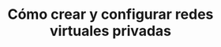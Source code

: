 ---
title: Cómo crear y configurar redes virtuales privadas
menu:
  sidebar:
    name: Crear redes privadas
    identifier: configurar-redes-virsh
    parent: redes-kvm
    weight: 2
---
